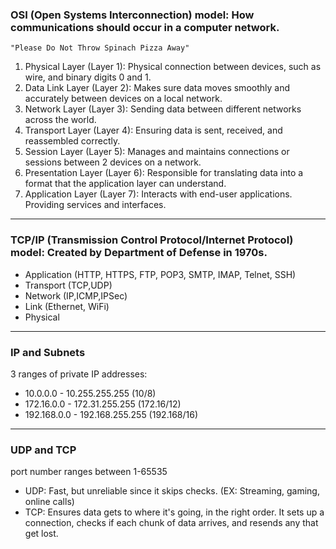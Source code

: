 ### OSI (Open Systems Interconnection) model: How communications should occur in a computer network.

`"Please Do Not Throw Spinach Pizza Away"`
1. Physical Layer (Layer 1): Physical connection between devices, such as wire, and binary digits 0 and 1.
2. Data Link Layer (Layer 2): Makes sure data moves smoothly and accurately between devices on a local network.
3. Network Layer (Layer 3): Sending data between different networks across the world.
4. Transport Layer (Layer 4): Ensuring data is sent, received, and reassembled correctly.
5. Session Layer (Layer 5): Manages and maintains connections or sessions between 2 devices on a network.
6. Presentation Layer (Layer 6): Responsible for translating data into a format that the application layer can understand.
7. Application Layer (Layer 7): Interacts with end-user applications. Providing services and interfaces.
___

### TCP/IP (Transmission Control Protocol/Internet Protocol) model: Created by Department of Defense in 1970s.
- Application (HTTP, HTTPS, FTP, POP3, SMTP, IMAP, Telnet, SSH) 
- Transport (TCP,UDP)
- Network (IP,ICMP,IPSec)
- Link (Ethernet, WiFi)
- Physical

___

### IP and Subnets
3 ranges of private IP addresses:
- 10.0.0.0 - 10.255.255.255 (10/8)
- 172.16.0.0 - 172.31.255.255 (172.16/12)
- 192.168.0.0 - 192.168.255.255 (192.168/16)
___

### UDP and TCP
port number ranges between 1-65535

- UDP: Fast, but unreliable since it skips checks. (EX: Streaming, gaming, online calls)
- TCP: Ensures data gets to where it's going, in the right order. It sets up a connection, checks if each chunk of data arrives, and resends any that get lost.





